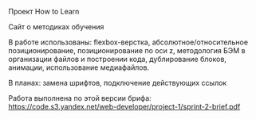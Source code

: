 Проект How to Learn

Сайт о методиках обучения

В работе использованы: flexbox-верстка, абсолютное/относительное позиционирование, позиционирование по оси z, методология БЭМ в организации файлов и построении кода, дублирование блоков, анимации, использование медиафайлов.


В планах: замена шрифтов, подключение действующих ссылок

Работа выполнена по этой версии брифа: https://code.s3.yandex.net/web-developer/project-1/sprint-2-brief.pdf
